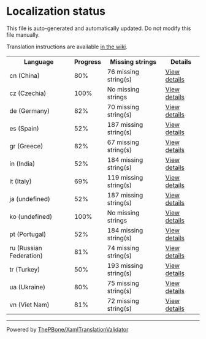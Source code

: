 # Localization status

This file is auto-generated and automatically updated. Do not modify this file manually.

Translation instructions are available [in the wiki](https://github.com/ThePBone/GalaxyBudsClient/wiki/3.-How-to-help-with-translations).

<table>
<tr><th>Language</th><th>Progress</th><th>Missing strings</th><th>Details</th></tr>
<tr><td>cn (China)</td><td>80%</td><td>76 missing string(s)</td><td><a href="cn.md">View details</a></td></tr>
<tr><td>cz (Czechia)</td><td>100%</td><td>No missing strings</td><td><a href="cz.md">View details</a></td></tr>
<tr><td>de (Germany)</td><td>82%</td><td>70 missing string(s)</td><td><a href="de.md">View details</a></td></tr>
<tr><td>es (Spain)</td><td>52%</td><td>187 missing string(s)</td><td><a href="es.md">View details</a></td></tr>
<tr><td>gr (Greece)</td><td>82%</td><td>67 missing string(s)</td><td><a href="gr.md">View details</a></td></tr>
<tr><td>in (India)</td><td>52%</td><td>184 missing string(s)</td><td><a href="in.md">View details</a></td></tr>
<tr><td>it (Italy)</td><td>69%</td><td>119 missing string(s)</td><td><a href="it.md">View details</a></td></tr>
<tr><td>ja (undefined)</td><td>52%</td><td>187 missing string(s)</td><td><a href="ja.md">View details</a></td></tr>
<tr><td>ko (undefined)</td><td>100%</td><td>No missing strings</td><td><a href="ko.md">View details</a></td></tr>
<tr><td>pt (Portugal)</td><td>52%</td><td>184 missing string(s)</td><td><a href="pt.md">View details</a></td></tr>
<tr><td>ru (Russian Federation)</td><td>81%</td><td>74 missing string(s)</td><td><a href="ru.md">View details</a></td></tr>
<tr><td>tr (Turkey)</td><td>50%</td><td>193 missing string(s)</td><td><a href="tr.md">View details</a></td></tr>
<tr><td>ua (Ukraine)</td><td>80%</td><td>75 missing string(s)</td><td><a href="ua.md">View details</a></td></tr>
<tr><td>vn (Viet Nam)</td><td>81%</td><td>72 missing string(s)</td><td><a href="vn.md">View details</a></td></tr>

</table>

__________

Powered by [ThePBone/XamlTranslationValidator](https://github.com/ThePBone/XamlTranslationValidator)
